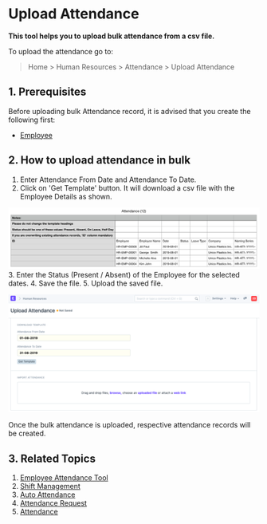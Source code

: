 
# Upload Attendance



**This tool helps you to upload bulk attendance from a csv file.**


To upload the attendance go to:


> Home > Human Resources > Attendance > Upload Attendance


## 1. Prerequisites


Before uploading bulk Attendance record, it is advised that you create the following first:


* [Employee](/docs/en/human-resources/employee)


## 2. How to upload attendance in bulk


1. Enter Attendance From Date and Attendance To Date.
2. Click on 'Get Template' button. It will download a csv file with the Employee Details as shown.


![Attendance Template](/files/upload-attendance1.png)
3. Enter the Status (Present / Absent) of the Employee for the selected dates.
4. Save the file.
5. Upload the saved file.


![Attendance upload](/files/upload-attendance.png)


Once the bulk attendance is uploaded, respective attendance records will be created.


## 3. Related Topics


1. [Employee Attendance Tool](/docs/en/human-resources/employee-attendance-tool)
2. [Shift Management](/docs/en/human-resources/shift-management)
3. [Auto Attendance](/docs/en/human-resources/auto-attendance)
4. [Attendance Request](/docs/en/human-resources/attendance-request)
5. [Attendance](/docs/en/human-resources/attendance)




